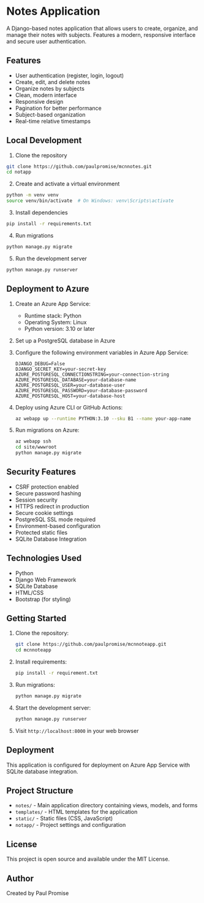 # Notes Application

A Django-based notes application that allows users to create, organize, and manage their notes with subjects. Features a modern, responsive interface and secure user authentication.

## Features

- User authentication (register, login, logout)
- Create, edit, and delete notes
- Organize notes by subjects
- Clean, modern interface
- Responsive design
- Pagination for better performance
- Subject-based organization
- Real-time relative timestamps

## Local Development

1. Clone the repository
```bash
git clone https://github.com/paulpromise/mcnnotes.git
cd notapp
```

2. Create and activate a virtual environment
```bash
python -m venv venv
source venv/bin/activate  # On Windows: venv\Scripts\activate
```

3. Install dependencies
```bash
pip install -r requirements.txt
```

4. Run migrations
```bash
python manage.py migrate
```

5. Run the development server
```bash
python manage.py runserver
```

## Deployment to Azure

1. Create an Azure App Service:
   - Runtime stack: Python
   - Operating System: Linux
   - Python version: 3.10 or later

2. Set up a PostgreSQL database in Azure

3. Configure the following environment variables in Azure App Service:
   ```
   DJANGO_DEBUG=False
   DJANGO_SECRET_KEY=your-secret-key
   AZURE_POSTGRESQL_CONNECTIONSTRING=your-connection-string
   AZURE_POSTGRESQL_DATABASE=your-database-name
   AZURE_POSTGRESQL_USER=your-database-user
   AZURE_POSTGRESQL_PASSWORD=your-database-password
   AZURE_POSTGRESQL_HOST=your-database-host
   ```

4. Deploy using Azure CLI or GitHub Actions:
   ```bash
   az webapp up --runtime PYTHON:3.10 --sku B1 --name your-app-name
   ```

5. Run migrations on Azure:
   ```bash
   az webapp ssh
   cd site/wwwroot
   python manage.py migrate
   ```

## Security Features

- CSRF protection enabled
- Secure password hashing
- Session security
- HTTPS redirect in production
- Secure cookie settings
- PostgreSQL SSL mode required
- Environment-based configuration
- Protected static files
- SQLite Database Integration

## Technologies Used

- Python
- Django Web Framework
- SQLite Database
- HTML/CSS
- Bootstrap (for styling)

## Getting Started

1. Clone the repository:

   ```bash
   git clone https://github.com/paulpromise/mcnnoteapp.git
   cd mcnnoteapp
   ```

2. Install requirements:

   ```bash
   pip install -r requirement.txt
   ```

3. Run migrations:

   ```bash
   python manage.py migrate
   ```

4. Start the development server:

   ```bash
   python manage.py runserver
   ```

5. Visit `http://localhost:8000` in your web browser

## Deployment

This application is configured for deployment on Azure App Service with SQLite database integration.

## Project Structure

- `notes/` - Main application directory containing views, models, and forms
- `templates/` - HTML templates for the application
- `static/` - Static files (CSS, JavaScript)
- `notapp/` - Project settings and configuration

## License

This project is open source and available under the MIT License.

## Author

Created by Paul Promise
